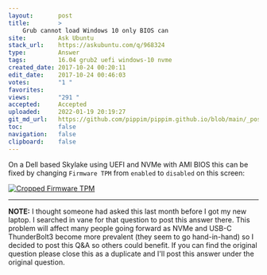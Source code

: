 ```yaml
---
layout:       post
title:        >
    Grub cannot load Windows 10 only BIOS can
site:         Ask Ubuntu
stack_url:    https://askubuntu.com/q/968324
type:         Answer
tags:         16.04 grub2 uefi windows-10 nvme
created_date: 2017-10-24 00:20:11
edit_date:    2017-10-24 00:46:03
votes:        "1 "
favorites:    
views:        "291 "
accepted:     Accepted
uploaded:     2022-01-19 20:19:27
git_md_url:   https://github.com/pippim/pippim.github.io/blob/main/_posts/2017/2017-10-24-Grub-cannot-load-Windows-10-only-BIOS-can.md
toc:          false
navigation:   false
clipboard:    false
---
```


On a Dell based Skylake using UEFI and NVMe with AMI BIOS this can be fixed by changing `Firmware TPM` from `enabled` to `disabled` on this screen:

[![Cropped Firmware TPM][1]][1]


----------

**NOTE:** I thought someone had asked this last month before I got my new laptop. I searched in vane for that question to post this answer there. This problem will affect many people going forward as NVMe and USB-C ThunderBolt3 become more prevalent (they seem to go hand-in-hand) so I decided to post this Q&A so others could benefit. If you can find the original question please close this as a duplicate and I'll post this answer under the original question.


  [1]: https://i.stack.imgur.com/6LTNd.jpg

